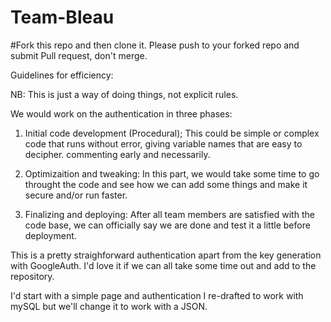 # Team-Bleau
#Fork this repo and then clone it. Please push to your forked repo and submit Pull request, don't merge.

Guidelines for efficiency:

NB: This is just a way of doing things, not explicit rules.

We would work on the authentication in three phases:

1. Initial code development (Procedural);
	This could be simple or complex code that runs without
	error, giving variable names that are easy to decipher.
	commenting early and necessarily.

2. Optimizaition and tweaking:
	In this part, we would take some time to go throught the
	code and see how we can add some things and make it secure
	and/or run faster.

3. Finalizing and deploying:
	After all team members are satisfied with the code base,
	we can officially say we are done and test it a little 
	before deployment.

This is a pretty straighforward authentication apart from the key
generation with GoogleAuth. I'd love it if we can all take some time
out and add to the repository.

I'd start with a simple page and authentication I re-drafted to work
with mySQL but we'll change it to work with a JSON.
